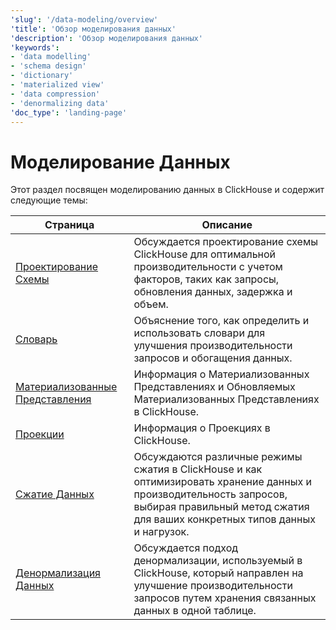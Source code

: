 ```yaml
---
'slug': '/data-modeling/overview'
'title': 'Обзор моделирования данных'
'description': 'Обзор моделирования данных'
'keywords':
- 'data modelling'
- 'schema design'
- 'dictionary'
- 'materialized view'
- 'data compression'
- 'denormalizing data'
'doc_type': 'landing-page'
---
```



# Моделирование Данных

Этот раздел посвящен моделированию данных в ClickHouse и содержит следующие темы:

| Страница                                                        | Описание                                                                                                                                                                                   |
|-----------------------------------------------------------------|-----------------------------------------------------------------------------------------------------------------------------------------------------------------------------------------------|
| [Проектирование Схемы](/data-modeling/schema-design)           | Обсуждается проектирование схемы ClickHouse для оптимальной производительности с учетом факторов, таких как запросы, обновления данных, задержка и объем.                                      |
| [Словарь](/dictionary)                                         | Объяснение того, как определить и использовать словари для улучшения производительности запросов и обогащения данных.                                                                         |
| [Материализованные Представления](/materialized-views)         | Информация о Материализованных Представлениях и Обновляемых Материализованных Представлениях в ClickHouse.                                                                                   |
| [Проекции](/data-modeling/projections)                         | Информация о Проекциях в ClickHouse.                                                                                                                                                        |
| [Сжатие Данных](/data-compression/compression-in-clickhouse)   | Обсуждаются различные режимы сжатия в ClickHouse и как оптимизировать хранение данных и производительность запросов, выбирая правильный метод сжатия для ваших конкретных типов данных и нагрузок. |
| [Денормализация Данных](/data-modeling/denormalization)        | Обсуждается подход денормализации, используемый в ClickHouse, который направлен на улучшение производительности запросов путем хранения связанных данных в одной таблице.                       |
